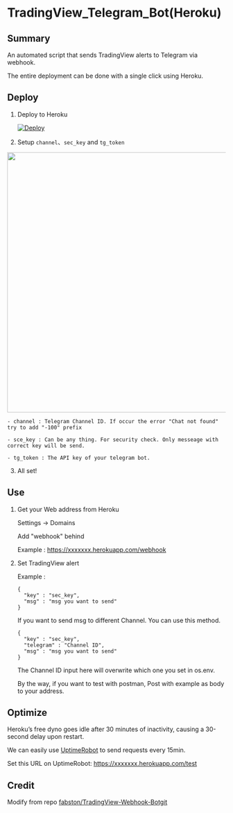 # TradingView_Telegram_Bot(Heroku)

## Summary

An automated script that sends TradingView alerts to Telegram via webhook.

The entire deployment can be done with a single click using Heroku.

## Deploy

1. Deploy to Heroku 

   [![Deploy](https://www.herokucdn.com/deploy/button.svg)](https://www.heroku.com/deploy?template=https://github.com/milkteawu/TradingView_Telegram_Bot_Heroku)

2. Setup `channel`、`sec_key` and `tg_token`
<img src="https://i.imgur.com/oeeuN2V.png" width="600px">
    
    - channel : Telegram Channel ID. If occur the error "Chat not found" try to add "-100" prefix
    
    - sce_key : Can be any thing. For security check. Only messeage with correct key will be send. 
    
    - tg_token : The API key of your telegram bot.

3. All set!

## Use

1. Get your Web address from Heroku

    Settings -> Domains

    Add "webhook" behind

    Example : https://xxxxxxx.herokuapp.com/webhook

2. Set TradingView alert

    Example : 
    ```
    {
      "key" : "sec_key",
      "msg" : "msg you want to send"
    } 
    ```

    If you want to send msg to different Channel. You can use this method. 

    ```
    {
      "key" : "sec_key",
      "telegram" : "Channel ID",
      "msg" : "msg you want to send"
    } 
    ```
    The Channel ID input here will overwrite which one you set in os.env.

    By the way, if you want to test with postman, Post with example as body to your address.

## Optimize

  Heroku’s free dyno goes idle after 30 minutes of inactivity, causing a 30-second delay upon restart.
  
  We can easily use [UptimeRobot](https://uptimerobot.com/) to send requests every 15min.
  
  Set this URL on UptimeRobot: https://xxxxxxx.herokuapp.com/test

## Credit

Modify from repo [fabston/TradingView-Webhook-Botgit](https://github.com/fabston/TradingView-Webhook-Bot)
